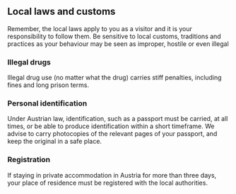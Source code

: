 ## Local laws and customs

Remember, the local laws apply to you as a visitor and it is your responsibility to follow them. Be sensitive to local customs, traditions and practices as your behaviour may be seen as improper, hostile or even illegal

### **Illegal drugs**

Illegal drug use (no matter what the drug) carries stiff penalties, including fines and long prison terms.

### **Personal identification**

Under Austrian law, identification, such as a passport must be carried, at all times, or be able to produce identification within a short timeframe. We advise to carry photocopies of the relevant pages of your passport, and keep the original in a safe place.

### **Registration**

If staying in private accommodation in Austria for more than three days, your place of residence must be registered with the local authorities.